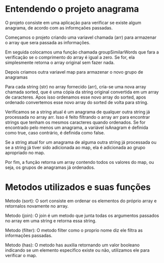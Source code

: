 # Entendendo o projeto anagrama


O projeto consiste em uma aplicação para verificar se existe algum anagrama, de acordo com as informçaões passadas.

Começamos o projeto criando uma variavel chamada (arr) para armazenar o array que sera passada as informações.

Em seguida colocamos uma função chamada groupSimilarWords que fara a verificação se o comprimento do array é igual a zero. Se for, ela simplesmente retorna o array original sem fazer nada.

Depois criamos outra variavel map para armazenar o novo grupo de anagramas

Para cada string (str) no array fornecido (arr), cria-se uma nova array chamada sorted, que é uma cópia da string original convertida em um array de caracteres.
Apos isso ordenamos esse novo array do sorted, apos ordenado convertemos esse novo array do sorted de volta para string.

Verificamos se a string atual é um anagrama de qualquer outra string já processada no array arr.
Isso é feito filtrando o array arr para encontrar strings que tenham os mesmos caracteres quando ordenados. Se for encontrado pelo menos um anagrama, a variável isAnagram é definida como true, caso contrário, é definida como false.

Se a string atual for um anagrama de alguma outra string já processada ou se a string já tiver sido adicionada ao map, ela é adicionada ao grupo apropriado no map.

Por fim, a função retorna um array contendo todos os valores do map, ou seja, os grupos de anagramas já ordenados.

# Metodos utilizados e suas funções

Metodo (sort): O sort consiste em ordenar os elementos do próprio array e retornalos novamente no array.

Metodo (join): O join é um metodo que junta todas os argumentos passados no array em uma string e retorna essa string.

Metodo (filter): O metodo filter como o proprio nome diz ele filtra as informações passadas.

Metodo (has): O metodo has auxilia retornando um valor booleano indicando se um elemento especifico existe ou não, utilizamos ele para verificar o map.




